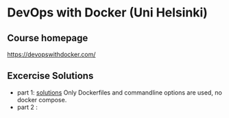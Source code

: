 # DevOps with Docker (Uni Helsinki)

## Course homepage

<https://devopswithdocker.com/>

## Excercise Solutions

- part 1: [solutions](./part1/SOLUTIONS.md) Only Dockerfiles and commandline options are used, no docker compose.
- part 2 :     
